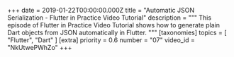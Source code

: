 +++
date = 2019-01-22T00:00:00.000Z
title = "Automatic JSON Serialization - Flutter in Practice Video Tutorial"
description = """
This episode of Flutter in Practice Video Tutorial shows how to generate plain Dart objects from JSON automatically in Flutter.
"""
[taxonomies]
topics = [ "Flutter", "Dart" ]
[extra]
priority = 0.6
number = "07"
video_id = "NkUtwePWhZo"
+++




